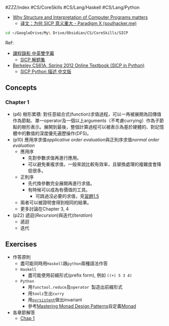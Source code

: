 #ZZZ/index #CS/CoreSkills #CS/Lang/Haskell #CS/Lang/Python 

* [Why Structure and Interpretation of Computer Programs matters](https://people.eecs.berkeley.edu/~bh/sicp.html)
    * [译文：为何 SICP 意义重大 - Paradigm X (soulhacker.me)](https://soulhacker.me/posts/why-sicp-matters/)

``` zsh
cd ~/GoogleDrive/My\ Drive/Obsidian/CS/CoreSkills/SICP
```

Ref: 
* [課程錄影 中英雙字幕](https://youtube.com/playlist?list=PLkEwH_Z2WOlppy8oUfrGwFVlOuKyo3RO_)
    * [SICP 解题集](https://sicp.readthedocs.io/en/latest/)
* [Berkeley CS61A, Spring 2012 Online Textbook (SICP in Python)](https://inst.eecs.berkeley.edu//~cs61a/sp12/book/)
    * [SICP Python 描述 中文版](https://wizardforcel.gitbooks.io/sicp-py/content/)
## Concepts

### Chapter 1
* (p6) 樹形累積: 對任意組合式(function)求值過程，可以一再被展開為回傳值作為節點、單一operator及一個以上arguments（不考慮currying）作為子節點的樹形表示。展開到最後，整個計算過程可以被表示為基於硬體的、對記憶體中的數值的深度優先遍歷操作(DFS)。
* (p10) 應用序求值*applicative order evaluation*與正則序求值*normal order evaluation*
    * 應用序
        * 先對參數求值再進行應用。
        * 可以避免重複求值，一般來說比較有效率，且替換處理的複雜度會降低很多。
    * 正則序
        * 先代換參數完全展開再進行求值。
        * 有時候可以成為有價值的工具。
            * 可跳過沒必要的求值，見[習題1.5](exercise/chap_1.md)
    * 兩者可以被證明會得到相同的結果。
    * 更多討論在Chapter 3, 4
* (p22) 遞迴(*Recursion*)與迭代(*Iteration*)
    * 遞迴
    * 迭代
## Exercises

* 作答原則
    * 盡可能同時用`Haskell`跟`python`兩種語法作答
    * `Haskell`
        *  盡可能使用前綴形式(prefix form), 例如 `((+) 5 3 4)`
    * `Python`
        * 用`functool.reduce`及`operator `製造出前綴形式
        * 用`toolz`生出`curry`
        * 用[`pyrsistent`](https://pyrsistent.readthedocs.io/en/master/)做出invariant
        * 參考[Mastering Monad Design Patterns](https://dev.to/hamzzak/mastering-monad-design-patterns-simplify-your-python-code-and-boost-efficiency-kal)自定義[Monad](https://en.wikipedia.org/wiki/Monad_(functional_programming))
* 各章節解答
    * [Chap 1](exercise/chap_1.md)